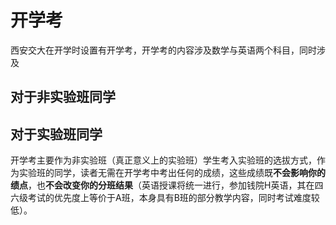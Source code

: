 # 开学考

西安交大在开学时设置有开学考，开学考的内容涉及数学与英语两个科目，同时涉及

## 对于非实验班同学

## 对于实验班同学

开学考主要作为非实验班（真正意义上的实验班）学生考入实验班的选拔方式，作为实验班的同学，读者无需在开学考中考出任何的成绩，这些成绩既**不会影响你的绩点**，也**不会改变你的分班结果**（英语授课将统一进行，参加钱院H英语，其在四六级考试的优先度上等价于A班，本身具有B班的部分教学内容，同时考试难度较低）。